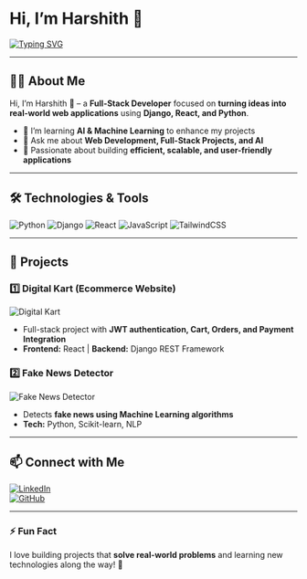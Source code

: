 # Hi, I’m  Harshith 👋

[![Typing SVG](https://readme-typing-svg.herokuapp.com?font=Fira+Code&size=24&color=00FF00&center=true&vCenter=true&width=800&height=50&lines=Full-Stack+Developer+%7C+Turning+Ideas+into+Web+Apps)](https://git.io/typing-svg)

---

## 👨‍💻 About Me
Hi, I’m Harshith 👋 – a **Full-Stack Developer** focused on **turning ideas into real-world web applications** using **Django, React, and Python**.  
- 🌱 I’m learning **AI & Machine Learning** to enhance my projects  
- 💬 Ask me about **Web Development, Full-Stack Projects, and AI**  
- 🎯 Passionate about building **efficient, scalable, and user-friendly applications**

---

## 🛠️ Technologies & Tools
![Python](https://img.shields.io/badge/Python-3776AB?style=for-the-badge&logo=python&logoColor=white)
![Django](https://img.shields.io/badge/Django-092E20?style=for-the-badge&logo=django&logoColor=white)
![React](https://img.shields.io/badge/React-20232A?style=for-the-badge&logo=react&logoColor=61DAFB)
![JavaScript](https://img.shields.io/badge/JavaScript-F7DF1E?style=for-the-badge&logo=javascript&logoColor=black)
![TailwindCSS](https://img.shields.io/badge/TailwindCSS-06B6D4?style=for-the-badge&logo=tailwind-css&logoColor=white)

---

## 📂 Projects

### 1️⃣ Digital Kart (Ecommerce Website)
![Digital Kart](images/digitalkart.png)  
- Full-stack project with **JWT authentication, Cart, Orders, and Payment Integration**  
- **Frontend:** React | **Backend:** Django REST Framework  

### 2️⃣ Fake News Detector
![Fake News Detector](images/fakenews.png)  
- Detects **fake news using Machine Learning algorithms**  
- **Tech:** Python, Scikit-learn, NLP  

---

## 📫 Connect with Me
[![LinkedIn](https://img.shields.io/badge/LinkedIn-0A66C2?style=for-the-badge&logo=linkedin&logoColor=white)](https://www.linkedin.com/in/u-harshith-47b069303/)  
[![GitHub](https://img.shields.io/badge/GitHub-181717?style=for-the-badge&logo=github&logoColor=white)](https://github.com/Uharshith)

---

### ⚡ Fun Fact
I love building projects that **solve real-world problems** and learning new technologies along the way! 🚀
